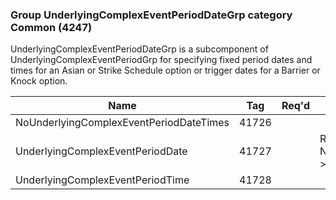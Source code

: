 ### Group UnderlyingComplexEventPeriodDateGrp category Common (4247)

UnderlyingComplexEventPeriodDateGrp is a subcomponent of UnderlyingComplexEventPeriodGrp for specifying fixed period dates and times for an Asian or Strike Schedule option or trigger dates for a Barrier or Knock option.

| Name                                    | Tag   | Req'd | Documentation                                                   |
|-----------------------------------------|-------|----------|-----------------------------------------------------------------|
| NoUnderlyingComplexEventPeriodDateTimes | 41726 |       |                                                                 |
| UnderlyingComplexEventPeriodDate        | 41727 |       | Required if NoUnderlyingComplexEventPeriodDateTimes(41726) > 0. |
| UnderlyingComplexEventPeriodTime        | 41728 |       |                                                                 |


